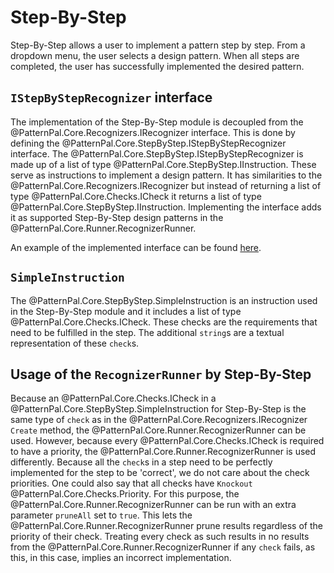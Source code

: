 # Step-By-Step
Step-By-Step allows a user to implement a pattern step by step. From a dropdown menu, the user selects a design pattern.
When all steps are completed, the user has successfully implemented the desired pattern.

## `IStepByStepRecognizer` interface
The implementation of the Step-By-Step module is decoupled from the @PatternPal.Core.Recognizers.IRecognizer interface. This is done
by defining the @PatternPal.Core.StepByStep.IStepByStepRecognizer interface. The @PatternPal.Core.StepByStep.IStepByStepRecognizer is made up of a list of type @PatternPal.Core.StepByStep.IInstruction. These
serve as instructions to implement a design pattern. It has similarities to the @PatternPal.Core.Recognizers.IRecognizer but instead of
returning a list of type @PatternPal.Core.Checks.ICheck it returns a list of type @PatternPal.Core.StepByStep.IInstruction. Implementing
the interface adds it as supported Step-By-Step design patterns in the @PatternPal.Core.Runner.RecognizerRunner.  

An example of the implemented interface can be found [here](~/dev/stepbystep/guides/implement_an_instructionset.md).

## `SimpleInstruction`
The @PatternPal.Core.StepByStep.SimpleInstruction is an instruction used in the Step-By-Step module and it includes a list of type 
@PatternPal.Core.Checks.ICheck. These checks are the requirements that need to be fulfilled in the step. The additional `string`s are 
a textual representation of these `check`s. 

## Usage of the `RecognizerRunner` by Step-By-Step
Because an @PatternPal.Core.Checks.ICheck in a @PatternPal.Core.StepByStep.SimpleInstruction for Step-By-Step is the same type of `check` as in 
the @PatternPal.Core.Recognizers.IRecognizer `Create` method, the @PatternPal.Core.Runner.RecognizerRunner can be used. However, because
every @PatternPal.Core.Checks.ICheck is required to have a priority, the @PatternPal.Core.Runner.RecognizerRunner is used differently. 
Because all the `check`s in a step need to be perfectly implemented for the step to be 'correct', we do not care about the check priorities.
One could also say that all checks have `Knockout` @PatternPal.Core.Checks.Priority. For this purpose, the @PatternPal.Core.Runner.RecognizerRunner 
can be run with an extra parameter `pruneAll` set to `true`. This lets the @PatternPal.Core.Runner.RecognizerRunner prune results regardless of the 
priority of their check. Treating every check as such results in no results from the @PatternPal.Core.Runner.RecognizerRunner if any `check` fails, as this, in this case, implies an incorrect implementation. 
